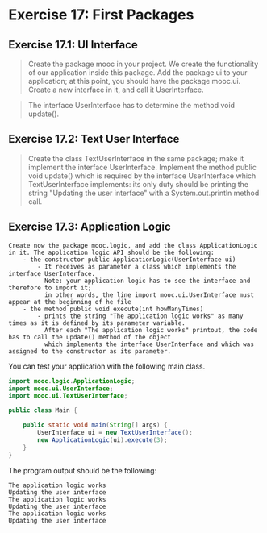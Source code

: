# Exercise 17: First Packages

## Exercise 17.1: UI Interface
> Create the package mooc in your project. We create the functionality of our application inside this package. Add the package ui to your application; at this point, you should have the package mooc.ui. Create a new interface in it, and call it UserInterface.      

> The interface UserInterface has to determine the method void update().

## Exercise 17.2: Text User Interface
>  Create the class TextUserInterface in the same package; make it implement the interface UserInterface. Implement the method public void update() which is required by the interface UserInterface which TextUserInterface implements: its only duty should be printing the string "Updating the user interface" with a System.out.println method call.

## Exercise 17.3: Application Logic
    Create now the package mooc.logic, and add the class ApplicationLogic in it. The application logic API should be the following:   
        - the constructor public ApplicationLogic(UserInterface ui)
            - It receives as parameter a class which implements the interface UserInterface. 
              Note: your application logic has to see the interface and therefore to import it; 
              in other words, the line import mooc.ui.UserInterface must appear at the beginning of he file
        - the method public void execute(int howManyTimes)
            - prints the string "The application logic works" as many times as it is defined by its parameter variable. 
              After each "The application logic works" printout, the code has to call the update() method of the object 
              which implements the interface UserInterface and which was assigned to the constructor as its parameter.

  You can test your application with the following main class.
```java
import mooc.logic.ApplicationLogic;
import mooc.ui.UserInterface;
import mooc.ui.TextUserInterface;

public class Main {

    public static void main(String[] args) {
        UserInterface ui = new TextUserInterface();
        new ApplicationLogic(ui).execute(3);
    }
}
```

  The program output should be the following:
```
The application logic works
Updating the user interface
The application logic works
Updating the user interface
The application logic works
Updating the user interface
```
